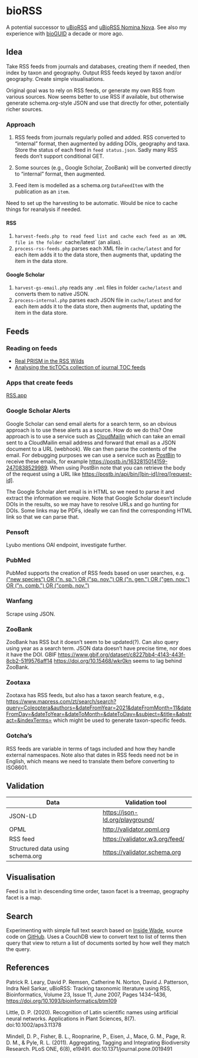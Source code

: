 # bioRSS

A potential successor to [uBioRSS](http://www.ubio.org/rss/) and [uBioRSS Nomina Nova](http://ubio.org/rss/index_nov.php). See also my experience with [bioGUID](https://github.com/rdmpage/bioguid/tree/master/www/rss) a decade or more ago.

## Idea

Take RSS feeds from journals and databases, creating them if needed, then index by taxon and geography. Output RSS feeds keyed by taxon and/or geography. Create simple visualisations.

Original goal was to rely on RSS feeds, or generate my own RSS from various sources. Now seems better to use RSS if available, but otherwise generate schema.org-style JSON and use that directly for other, potentially richer sources.

### Approach

1. RSS feeds from journals regularly polled and added. RSS converted to “internal” format, then augmented by adding DOIs, geography and taxa. Store the status of each feed in `feed status.json`. Sadly many RSS feeds don’t support conditional GET.

2. Some sources (e.g., Google Scholar, ZooBank) will be converted directly to “internal” format, then augmented.

3. Feed item is modelled as a schema.org `DataFeedItem` with the publication as an `item`.

Need to set up the harvesting to be automatic. Would be nice to cache things for reanalysis if needed.

#### RSS

1. `harvest-feeds.php to read feed list and cache each feed as an XML file in the folder `cache/latest` (an alias).
2. `process-rss-feeds.php` parses each XML file in `cache/latest` and for each item adds it to the data store, then augments that, updating the item in the data store.

#### Google Scholar

1. `harvest-gs-email.php` reads any `.eml` files in folder `cache/latest` and converts them to native JSON.
2. `process—internal.php` parses each JSON file in `cache/latest` and for each item adds it to the data store, then augments that, updating the item in the data store.


## Feeds

### Reading on feeds

- [Real PRISM in the RSS Wilds](https://www.crossref.org/blog/real-prism-in-the-rss-wilds/)
- [Analysing the ticTOCs collection of journal TOC feeds](https://hublog.hubmed.org/archives/001818)

### Apps that create feeds

[RSS.app](https://rss.app)

### Google Scholar Alerts

Google Scholar can send email alerts for a search term, so an obvious approach is to use these alerts as a source. How do we do this? One approach is to use a service such as [CloudMailin](https://www.cloudmailin.com) which can take an email sent to a CloudMailin email address and forward that email as a JSON document to a URL (webhook). We can then parse the contents of the email. For debugging purposes we can use a service such as [PostBin](https://postb.in) to receive these emails, for example https://postb.in/1632815014159-2470838529989. When using PostBin note that you can retrieve the body of the request using a URL like https://postb.in/api/bin/[bin-id]/req/[request-id].

The Google Scholar alert email is in HTML so we need to parse it and extract the information we require. Note that Google Scholar doesn’t include DOIs in the results, so we may have to resolve URLs and go hunting for DOIs. Some links may be PDFs, ideally we can find the corresponding HTML link so that we can parse that.

### Pensoft

Lyubo mentions OAI endpoint, investigate further.

### PubMed

PubMed supports the creation of RSS feeds based on user searches, e.g.  [("new species") OR ("n. sp.") OR ("sp. nov.") OR ("n. gen.") OR ("gen. nov.") OR ("n. comb.") OR ("comb. nov.”)](https://pubmed.ncbi.nlm.nih.gov/rss-feed/?feed_id=1rE397IRBYU0-ogsyRnEw9o91K808u0evolcHK9IDZ0PVH5cqD&amp;v=2.15.0&amp;utm_source=Rested&amp;utm_medium=rss&amp;utm_content=1rE397IRBYU0-ogsyRnEw9o91K808u0evolcHK9IDZ0PVH5cqD&amp;fc=20211108074834&amp;utm_campaign=pubmed-2&amp;ff=20211108074851)

### Wanfang

Scrape using JSON.

### ZooBank

ZooBank has RSS but it doesn’t seem to be updated(?). Can also query using year as a search term. JSON data doesn’t have precise time, nor does it have the DOI. GBIF https://www.gbif.org/dataset/c8227bb4-4143-443f-8cb2-51f9576aff14 https://doi.org/10.15468/wkr0kn seems to lag behind ZooBank.


### Zootaxa

Zootaxa has RSS feeds, but also has a taxon search feature, e.g., https://www.mapress.com/zt/search/search?query=Coleoptera&authors=&dateFromYear=2021&dateFromMonth=11&dateFromDay=&dateToYear=&dateToMonth=&dateToDay=&subject=&title=&abstract=&indexTerms= which might be used to generate taxon-specific feeds.

### Gotcha’s

RSS feeds are variable in terms of tags included and how they handle external namespaces. Note also that dates in RSS feeds need not be in English, which means we need to translate them before converting to ISO8601.

## Validation

 Data | Validation tool
--|--
JSON-LD | https://json-ld.org/playground/
OPML | http://validator.opml.org
RSS feed | https://validator.w3.org/feed/
Structured data using schema.org | https://validator.schema.org

## Visualisation

Feed is a list in descending time order, taxon facet is a treemap, geography facet is a map.

## Search

Experimenting with simple full text search based on [Inside Wade](https://blog.kabir.sh/inside-wade), source code on [GitHub](https://github.com/kbrsh/wade). Uses a CouchDB view to convert text to list of terms then query that view to return a list of documents sorted by how well they match the query.

## References

Patrick R. Leary, David P. Remsen, Catherine N. Norton, David J. Patterson, Indra Neil Sarkar, uBioRSS: Tracking taxonomic literature using RSS, Bioinformatics, Volume 23, Issue 11, June 2007, Pages 1434–1436, https://doi.org/10.1093/bioinformatics/btm109

Little, D. P. (2020). Recognition of Latin scientific names using artificial neural networks. Applications in Plant Sciences, 8(7). doi:10.1002/aps3.11378

Mindell, D. P., Fisher, B. L., Roopnarine, P., Eisen, J., Mace, G. M., Page, R. D. M., & Pyle, R. L. (2011). Aggregating, Tagging and Integrating Biodiversity Research. PLoS ONE, 6(8), e19491. doi:10.1371/journal.pone.0019491
